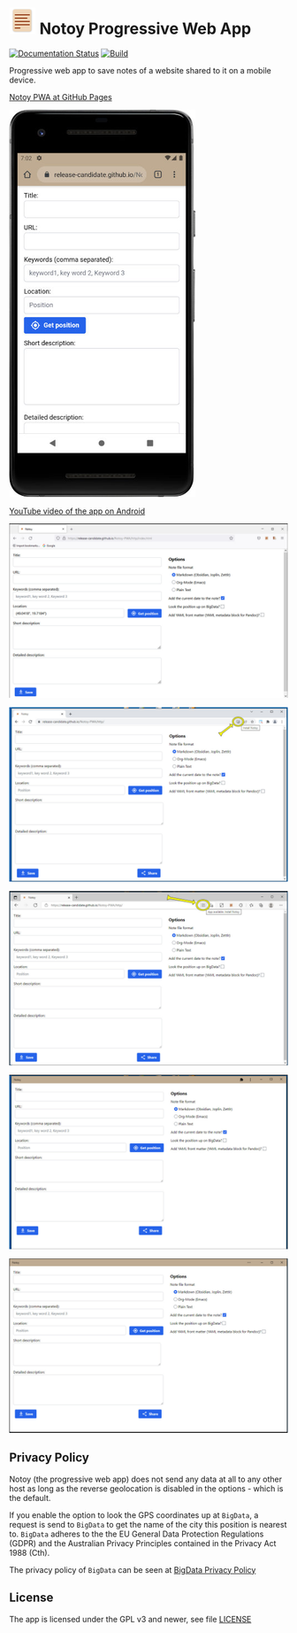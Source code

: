 # ![](./assets/icons/transparent_48.png) Notoy Progressive Web App

[![Documentation Status](https://readthedocs.org/projects/notoy-pwa/badge/?version=latest)](https://notoy-pwa.readthedocs.io/en/latest/?badge=latest)
[![Build](https://github.com/Release-Candidate/Notoy-PWA/actions/workflows/build.yml/badge.svg)](https://github.com/Release-Candidate/Notoy-PWA/actions/workflows/build.yml)

Progressive web app to save notes of a website shared to it on a mobile device.

[Notoy PWA at GitHub Pages](https://release-candidate.github.io/Notoy-PWA/http/index.html)

![Notoy app on mobile](./docs/images/android.jpg)

[YouTube video of the app on Android](https://youtu.be/xJgV62jFl-s)

![Screenshot of the website in Firefox](./docs/images/firefox.jpg)

![Screenshot of the installation of the desktop app using Chrome](docs/images/install_chrome_en.jpg)

![Screenshot of the installation of the desktop app using Edge](./docs/images/install_edge_en.jpg)

![Screenshot of the installed app in Chrome](./docs/images/installed_chrome_en.jpg)

![Screenshot of the installed app in Edge](docs/images/installed_edge_en.jpg)

## Privacy Policy

Notoy (the progressive web app) does not send any data at all to any other host as long as the reverse geolocation is disabled in the options - which is the default.

If you enable the option to look the GPS coordinates up at `BigData`, a request is send to `BigData` to get the name of the city this position is nearest to. `BigData` adheres to the the EU General Data Protection Regulations (GDPR) and the Australian Privacy Principles contained in the Privacy Act 1988 (Cth).

The privacy policy of `BigData` can be seen at [BigData Privacy Policy](https://www.bigdatacloud.com/privacy-and-cookie-policy)

## License

The app is licensed under the GPL v3 and newer, see file [LICENSE](./LICENSE)
